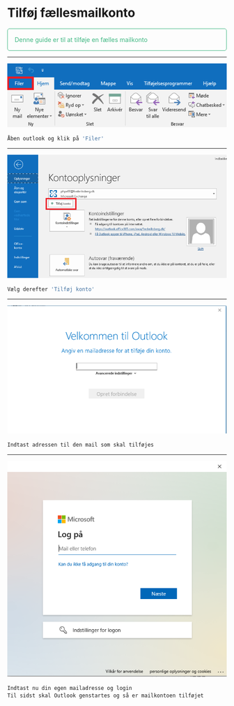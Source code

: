 # Tilføj fællesmailkonto

<p style="color: #41B883; border: 1px solid #41B883; border-radius:5px; padding: 1rem;">Denne guide er til at tilføje en fælles mailkonto</p>

---
![](faellesmail1.png)
```js
Åben outlook og klik på 'Filer'
```
---
![](faellesmail2.png)
```js
Vælg derefter 'Tilføj konto'
```
---
![](faellesmail3.png)
```js
Indtast adressen til den mail som skal tilføjes
```
---
![](faellesmail4.png)
```js
Indtast nu din egen mailadresse og login
Til sidst skal Outlook genstartes og så er mailkontoen tilføjet
```